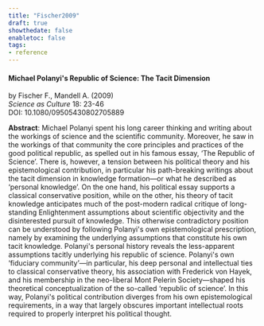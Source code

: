 ```yaml
---
title: "Fischer2009"
draft: true
showthedate: false
enabletoc: false
tags:
- reference
---
```


#### **Michael Polanyi's Republic of Science: The Tacit Dimension**     
by Fischer F., Mandell A. (2009)         
*Science as Culture* 18: 23-46       
DOI: 10.1080/09505430802705889     

**Abstract**:  Michael Polanyi spent his long career thinking and writing about the workings of science and the scientific community. Moreover, he saw in the workings of that community the core principles and practices of the good political republic, as spelled out in his famous essay, ‘The Republic of Science’. There is, however, a tension between his political theory and his epistemological contribution, in particular his path-breaking writings about the tacit dimension in knowledge formation—or what he described as ‘personal knowledge’. On the one hand, his political essay supports a classical conservative position, while on the other, his theory of tacit knowledge anticipates much of the post-modern radical critique of long-standing Enlightenment assumptions about scientific objectivity and the disinterested pursuit of knowledge. This otherwise contradictory position can be understood by following Polanyi's own epistemological prescription, namely by examining the underlying assumptions that constitute his own tacit knowledge. Polanyi's personal history reveals the less-apparent assumptions tacitly underlying his republic of science. Polanyi's own ‘fiduciary community’—in particular, his deep personal and intellectual ties to classical conservative theory, his association with Frederick von Hayek, and his membership in the neo-liberal Mont Pelerin Society—shaped his theoretical conceptualization of the so-called ‘republic of science’. In this way, Polanyi's political contribution diverges from his own epistemological requirements, in a way that largely obscures important intellectual roots required to properly interpret his political thought.

